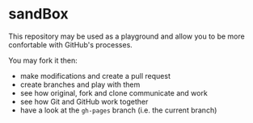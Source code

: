 # sandBox

This repository may be used as a playground and allow you to be more confortable with GitHub's processes.

You may fork it then:
* make modifications and create a pull request
* create branches and play with them
* see how original, fork and clone communicate and work
* see how Git and GitHub work together
* have a look at the `gh-pages` branch (i.e. the current branch)
